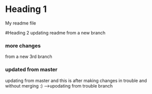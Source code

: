 # Heading 1
My readme file

#Heading 2
updating readme from a new branch

### more changes
from a new 3rd branch

### updated from master
updating from master and this is after making changes in trouble and without merging :)
-->upodating from trouble branch